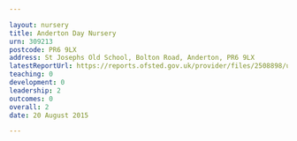 ```yaml
---

layout: nursery
title: Anderton Day Nursery
urn: 309213
postcode: PR6 9LX
address: St Josephs Old School, Bolton Road, Anderton, PR6 9LX
latestReportUrl: https://reports.ofsted.gov.uk/provider/files/2508898/urn/309213.pdf
teaching: 0
development: 0
leadership: 2
outcomes: 0
overall: 2
date: 20 August 2015

---
```

